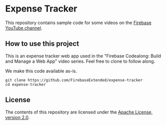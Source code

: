 # Expense Tracker

This repository contains sample code for some videos on the [Firebase
YouTube channel](https://www.youtube.com/c/firebase).

## How to use this project

This is an expense tracker web app used in the "Firebase Codealong: Build and Manage a Web App" video series. Feel free to clone to follow along.

We make this code available as-is.


``` shell
git clone https://github.com/FirebaseExtended/expense-tracker
cd expense-tracker
```

## License

The contents of this repository are licensed under the
[Apache License, version 2.0](http://www.apache.org/licenses/LICENSE-2.0).
